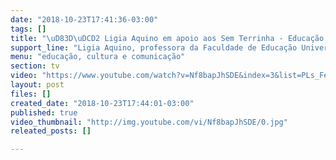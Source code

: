 ```yaml
---
date: "2018-10-23T17:41:36-03:00"
tags: []
title: "\uD83D\uDCD2 Ligia Aquino em apoio aos Sem Terrinha - Educação do campo é um direito! \uD83C\uDF33"
support_line: "Ligia Aquino, professora da Faculdade de Educação Universidade Estadual do Rio de Janeiro (UERJ) manifesta seu apoio aos Sem Terrinha.  \uD83D\uDD8D\n\n\uD83D\uDCDD “Uma ação que reafirma a condição da criança como cidadã, como uma criança que merece respeito.”"
menu: "educação, cultura e comunicação"
section: tv
video: "https://www.youtube.com/watch?v=Nf8bapJhSDE&index=3&list=PLs_FebLgno7ZgU2QfdlaZfBwCEARt39Wn&t=0s"
layout: post
files: []
created_date: "2018-10-23T17:44:01-03:00"
published: true
video_thumbnail: "http://img.youtube.com/vi/Nf8bapJhSDE/0.jpg"
releated_posts: []

---
```

